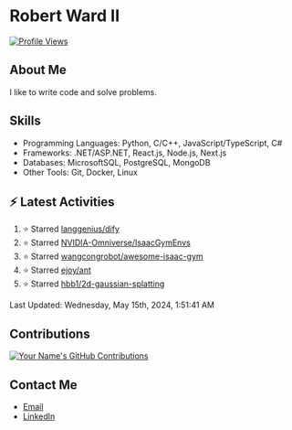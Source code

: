 
# Robert Ward II

[![Profile Views](https://komarev.com/ghpvc/?username=Robert-W-Ward)](https://github.com/Robert-W-Ward)

## About Me
I like to write code and solve problems.

## Skills
- Programming Languages: Python, C/C++, JavaScript/TypeScript, C#
- Frameworks: .NET/ASP.NET, React.js, Node.js, Next.js
- Databases: MicrosoftSQL, PostgreSQL, MongoDB
- Other Tools: Git, Docker, Linux

## :zap: Latest Activities
<!--RECENT_ACTIVITY:start-->
1. ⭐ Starred [langgenius/dify](https://github.com/langgenius/dify)
2. ⭐ Starred [NVIDIA-Omniverse/IsaacGymEnvs](https://github.com/NVIDIA-Omniverse/IsaacGymEnvs)
3. ⭐ Starred [wangcongrobot/awesome-isaac-gym](https://github.com/wangcongrobot/awesome-isaac-gym)
4. ⭐ Starred [ejoy/ant](https://github.com/ejoy/ant)
5. ⭐ Starred [hbb1/2d-gaussian-splatting](https://github.com/hbb1/2d-gaussian-splatting)
<!--RECENT_ACTIVITY:end-->

<!--RECENT_ACTIVITY:last_update-->
Last Updated: Wednesday, May 15th, 2024, 1:51:41 AM
<!--RECENT_ACTIVITY:last_update_end-->

<!--END_SECTIN:activity-->
## Contributions
[![Your Name's GitHub Contributions](https://github-readme-streak-stats.herokuapp.com/?user=Robert-W-Ward&theme=radical)](https://github.com/your-username)

## Contact Me
- [Email](mailto:robertwesleyward2019@gmail.com)
- [LinkedIn](https://linkedin.com/in/https://www.linkedin.com/in/robert-ward-ii/)
